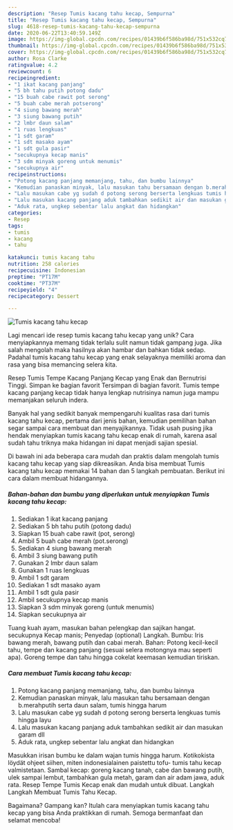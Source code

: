 ```yaml
---
description: "Resep Tumis kacang tahu kecap, Sempurna"
title: "Resep Tumis kacang tahu kecap, Sempurna"
slug: 4618-resep-tumis-kacang-tahu-kecap-sempurna
date: 2020-06-22T13:40:59.149Z
image: https://img-global.cpcdn.com/recipes/01439b6f586ba98d/751x532cq70/tumis-kacang-tahu-kecap-foto-resep-utama.jpg
thumbnail: https://img-global.cpcdn.com/recipes/01439b6f586ba98d/751x532cq70/tumis-kacang-tahu-kecap-foto-resep-utama.jpg
cover: https://img-global.cpcdn.com/recipes/01439b6f586ba98d/751x532cq70/tumis-kacang-tahu-kecap-foto-resep-utama.jpg
author: Rosa Clarke
ratingvalue: 4.2
reviewcount: 6
recipeingredient:
- "1 ikat kacang panjang"
- "5 bh tahu putih potong dadu"
- "15 buah cabe rawit pot serong"
- "5 buah cabe merah potserong"
- "4 siung bawang merah"
- "3 siung bawang putih"
- "2 lmbr daun salam"
- "1 ruas lengkuas"
- "1 sdt garam"
- "1 sdt masako ayam"
- "1 sdt gula pasir"
- "secukupnya kecap manis"
- "3 sdm minyak goreng untuk menumis"
- "secukupnya air"
recipeinstructions:
- "Potong kacang panjang memanjang, tahu, dan bumbu lainnya"
- "Kemudian panaskan minyak, lalu masukan tahu bersamaan dengan b.merahputih serta daun salam, tumis hingga harum"
- "Lalu masukan cabe yg sudah d potong serong berserta lengkuas tumis hingga layu"
- "Lalu masukan kacang panjang aduk tambahkan sedikit air dan masukan garam dll"
- "Aduk rata, ungkep sebentar lalu angkat dan hidangkan"
categories:
- Resep
tags:
- tumis
- kacang
- tahu

katakunci: tumis kacang tahu 
nutrition: 258 calories
recipecuisine: Indonesian
preptime: "PT17M"
cooktime: "PT37M"
recipeyield: "4"
recipecategory: Dessert

---
```



![Tumis kacang tahu kecap](https://img-global.cpcdn.com/recipes/01439b6f586ba98d/751x532cq70/tumis-kacang-tahu-kecap-foto-resep-utama.jpg)

Lagi mencari ide resep tumis kacang tahu kecap yang unik? Cara menyiapkannya memang tidak terlalu sulit namun tidak gampang juga. Jika salah mengolah maka hasilnya akan hambar dan bahkan tidak sedap. Padahal tumis kacang tahu kecap yang enak selayaknya memiliki aroma dan rasa yang bisa memancing selera kita.

Resep Tumis Tempe Kacang Panjang Kecap yang Enak dan Bernutrisi Tinggi. Simpan ke bagian favorit Tersimpan di bagian favorit. Tumis tempe kacang panjang kecap tidak hanya lengkap nutrisinya namun juga mampu memanjakan seluruh indera.

Banyak hal yang sedikit banyak mempengaruhi kualitas rasa dari tumis kacang tahu kecap, pertama dari jenis bahan, kemudian pemilihan bahan segar sampai cara membuat dan menyajikannya. Tidak usah pusing jika hendak menyiapkan tumis kacang tahu kecap enak di rumah, karena asal sudah tahu triknya maka hidangan ini dapat menjadi sajian spesial.


Di bawah ini ada beberapa cara mudah dan praktis dalam mengolah tumis kacang tahu kecap yang siap dikreasikan. Anda bisa membuat Tumis kacang tahu kecap memakai 14 bahan dan 5 langkah pembuatan. Berikut ini cara dalam membuat hidangannya.

<!--inarticleads1-->

##### Bahan-bahan dan bumbu yang diperlukan untuk menyiapkan Tumis kacang tahu kecap:

1. Sediakan 1 ikat kacang panjang
1. Sediakan 5 bh tahu putih (potong dadu)
1. Siapkan 15 buah cabe rawit (pot, serong)
1. Ambil 5 buah cabe merah (pot.serong)
1. Sediakan 4 siung bawang merah
1. Ambil 3 siung bawang putih
1. Gunakan 2 lmbr daun salam
1. Gunakan 1 ruas lengkuas
1. Ambil 1 sdt garam
1. Sediakan 1 sdt masako ayam
1. Ambil 1 sdt gula pasir
1. Ambil secukupnya kecap manis
1. Siapkan 3 sdm minyak goreng (untuk menumis)
1. Siapkan secukupnya air


Tuang kuah ayam, masukan bahan pelengkap dan sajikan hangat. secukupnya Kecap manis; Penyedap (optional) Langkah. Bumbu: Iris bawang merah, bawang putih dan cabai merah. Bahan: Potong kecil-kecil tahu, tempe dan kacang panjang (sesuai selera motongnya mau seperti apa). Goreng tempe dan tahu hingga cokelat keemasan kemudian tiriskan. 

<!--inarticleads2-->

##### Cara membuat Tumis kacang tahu kecap:

1. Potong kacang panjang memanjang, tahu, dan bumbu lainnya
1. Kemudian panaskan minyak, lalu masukan tahu bersamaan dengan b.merahputih serta daun salam, tumis hingga harum
1. Lalu masukan cabe yg sudah d potong serong berserta lengkuas tumis hingga layu
1. Lalu masukan kacang panjang aduk tambahkan sedikit air dan masukan garam dll
1. Aduk rata, ungkep sebentar lalu angkat dan hidangkan


Masukkan irisan bumbu ke dalam wajan tumis hingga harum. Kotikokista löydät ohjeet siihen, miten indonesialainen paistettu tofu- tumis tahu kecap valmistetaan. Sambal kecap: goreng kacang tanah, cabe dan bawang putih, ulek sampai lembut, tambahkan gula metah, garam dan air adam jawa, aduk rata. Resep Tempe Tumis Kecap enak dan mudah untuk dibuat. Langkah Langkah Membuat Tumis Tahu Kecap. 

Bagaimana? Gampang kan? Itulah cara menyiapkan tumis kacang tahu kecap yang bisa Anda praktikkan di rumah. Semoga bermanfaat dan selamat mencoba!
